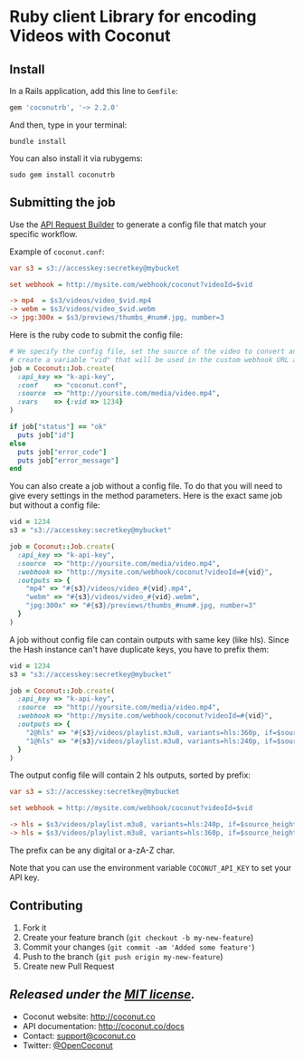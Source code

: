 # Ruby client Library for encoding Videos with Coconut

## Install

In a Rails application, add this line to `Gemfile`:

```ruby
gem 'coconutrb', '~> 2.2.0'
```

And then, type in your terminal:

```console
bundle install
```

You can also install it via rubygems:

```console
sudo gem install coconutrb
```

## Submitting the job

Use the [API Request Builder](https://app.coconut.co/job/new) to generate a config file that match your specific workflow.

Example of `coconut.conf`:

```ini
var s3 = s3://accesskey:secretkey@mybucket

set webhook = http://mysite.com/webhook/coconut?videoId=$vid

-> mp4  = $s3/videos/video_$vid.mp4
-> webm = $s3/videos/video_$vid.webm
-> jpg:300x = $s3/previews/thumbs_#num#.jpg, number=3
```

Here is the ruby code to submit the config file:

```ruby
# We specify the config file, set the source of the video to convert and
# create a variable "vid" that will be used in the custom webhook URL and output URLs
job = Coconut::Job.create(
  :api_key => "k-api-key",
  :conf    => "coconut.conf",
  :source  => "http://yoursite.com/media/video.mp4",
  :vars    => {:vid => 1234}
)

if job["status"] == "ok"
  puts job["id"]
else
  puts job["error_code"]
  puts job["error_message"]
end
```

You can also create a job without a config file. To do that you will need to give every settings in the method parameters. Here is the exact same job but without a config file:

```ruby
vid = 1234
s3 = "s3://accesskey:secretkey@mybucket"

job = Coconut::Job.create(
  :api_key => "k-api-key",
  :source  => "http://yoursite.com/media/video.mp4",
  :webhook => "http://mysite.com/webhook/coconut?videoId=#{vid}",
  :outputs => {
    "mp4" => "#{s3}/videos/video_#{vid}.mp4",
    "webm" => "#{s3}/videos/video_#{vid}.webm",
    "jpg:300x" => "#{s3}/previews/thumbs_#num#.jpg, number=3"
  }
)
```

A job without config file can contain outputs with same key (like hls). Since the Hash instance can't have duplicate keys, you have to prefix them:

```ruby
vid = 1234
s3 = "s3://accesskey:secretkey@mybucket"

job = Coconut::Job.create(
  :api_key => "k-api-key",
  :source  => "http://yoursite.com/media/video.mp4",
  :webhook => "http://mysite.com/webhook/coconut?videoId=#{vid}",
  :outputs => {
    "2@hls" => "#{s3}/videos/playlist.m3u8, variants=hls:360p, if=$source_height > 300",
    "1@hls" => "#{s3}/videos/playlist.m3u8, variants=hls:240p, if=$source_height < 300",
  }
)
```

The output config file will contain 2 hls outputs, sorted by prefix:

```ini
var s3 = s3://accesskey:secretkey@mybucket

set webhook = http://mysite.com/webhook/coconut?videoId=$vid

-> hls = $s3/videos/playlist.m3u8, variants=hls:240p, if=$source_height < 300
-> hls = $s3/videos/playlist.m3u8, variants=hls:360p, if=$source_height > 300
```

The prefix can be any digital or a-zA-Z char.


Note that you can use the environment variable `COCONUT_API_KEY` to set your API key.

## Contributing

1. Fork it
2. Create your feature branch (`git checkout -b my-new-feature`)
3. Commit your changes (`git commit -am 'Added some feature'`)
4. Push to the branch (`git push origin my-new-feature`)
5. Create new Pull Request


*Released under the [MIT license](http://www.opensource.org/licenses/mit-license.php).*
---

* Coconut website: http://coconut.co
* API documentation: http://coconut.co/docs
* Contact: [support@coconut.co](mailto:support@coconut.co)
* Twitter: [@OpenCoconut](http://twitter.com/opencoconut)
